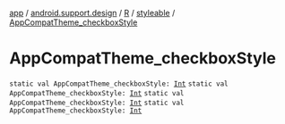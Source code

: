 [app](../../../index.md) / [android.support.design](../../index.md) / [R](../index.md) / [styleable](index.md) / [AppCompatTheme_checkboxStyle](.)

# AppCompatTheme_checkboxStyle

`static val AppCompatTheme_checkboxStyle: `[`Int`](https://kotlinlang.org/api/latest/jvm/stdlib/kotlin/-int/index.html)
`static val AppCompatTheme_checkboxStyle: `[`Int`](https://kotlinlang.org/api/latest/jvm/stdlib/kotlin/-int/index.html)
`static val AppCompatTheme_checkboxStyle: `[`Int`](https://kotlinlang.org/api/latest/jvm/stdlib/kotlin/-int/index.html)
`static val AppCompatTheme_checkboxStyle: `[`Int`](https://kotlinlang.org/api/latest/jvm/stdlib/kotlin/-int/index.html)